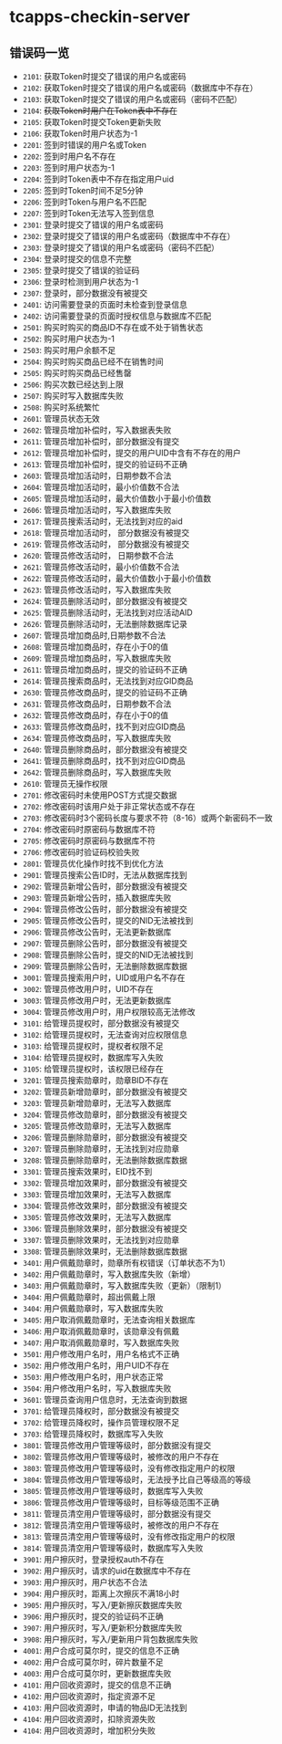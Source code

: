# tcapps-checkin-server

## 错误码一览

- `2101`: 获取Token时提交了错误的用户名或密码
- `2102`: 获取Token时提交了错误的用户名或密码（数据库中不存在）
- `2103`: 获取Token时提交了错误的用户名或密码（密码不匹配）
- `2104`: ~~获取Token时用户在Token表中不存在~~
- `2105`: 获取Token时提交Token更新失败
- `2106`: 获取Token时用户状态为-1
- `2201`: 签到时错误的用户名或Token
- `2202`: 签到时用户名不存在
- `2203`: 签到时用户状态为-1
- `2204`: 签到时Token表中不存在指定用户uid
- `2205`: 签到时Token时间不足5分钟
- `2206`: 签到时Token与用户名不匹配
- `2207`: 签到时Token无法写入签到信息
- `2301`: 登录时提交了错误的用户名或密码
- `2302`: 登录时提交了错误的用户名或密码（数据库中不存在）
- `2303`: 登录时提交了错误的用户名或密码（密码不匹配）
- `2304`: 登录时提交的信息不完整
- `2305`: 登录时提交了错误的验证码
- `2306`: 登录时检测到用户状态为-1
- `2307`: 登录时，部分数据没有被提交
- `2401`: 访问需要登录的页面时未检查到登录信息
- `2402`: 访问需要登录的页面时授权信息与数据库不匹配
- `2501`: 购买时购买的商品ID不存在或不处于销售状态
- `2502`: 购买时用户状态为-1
- `2503`: 购买时用户余额不足
- `2504`: 购买时购买商品已经不在销售时间
- `2505`: 购买时购买商品已经售罄
- `2506`: 购买次数已经达到上限
- `2507`: 购买时写入数据库失败
- `2508`: 购买时系统繁忙
- `2601`: 管理员状态无效
- `2602`: 管理员增加补偿时，写入数据表失败
- `2611`: 管理员增加补偿时，部分数据没有提交
- `2612`: 管理员增加补偿时，提交的用户UID中含有不存在的用户
- `2613`: 管理员增加补偿时，提交的验证码不正确
- `2603`: 管理员增加活动时，日期参数不合法
- `2604`: 管理员增加活动时，最小价值数不合法
- `2605`: 管理员增加活动时，最大价值数小于最小价值数
- `2606`: 管理员增加活动时，写入数据库失败
- `2617`: 管理员搜索活动时，无法找到对应的aid
- `2618`: 管理员增加活动时， 部分数据没有被提交
- `2619`: 管理员修改活动时， 部分数据没有被提交
- `2620`: 管理员修改活动时， 日期参数不合法
- `2621`: 管理员修改活动时，最小价值数不合法
- `2622`: 管理员修改活动时，最大价值数小于最小价值数
- `2623`: 管理员修改活动时，写入数据库失败
- `2624`: 管理员删除活动时，部分数据没有被提交
- `2625`: 管理员删除活动时，无法找到对应活动AID
- `2626`: 管理员删除活动时，无法删除数据库记录
- `2607`: 管理员增加商品时,日期参数不合法
- `2608`: 管理员增加商品时，存在小于0的值
- `2609`: 管理员增加商品时，写入数据库失败
- `2611`: 管理员增加商品时，提交的验证码不正确
- `2614`: 管理员搜索商品时，无法找到对应GID商品
- `2630`: 管理员修改商品时，提交的验证码不正确
- `2631`: 管理员修改商品时，日期参数不合法
- `2632`: 管理员修改商品时，存在小于0的值
- `2633`: 管理员修改商品时，找不到对应GID商品
- `2634`: 管理员修改商品时，写入数据库失败
- `2640`: 管理员删除商品时，部分数据没有被提交
- `2641`: 管理员删除商品时，找不到对应GID商品
- `2642`: 管理员删除商品时，写入数据库失败
- `2610`: 管理员无操作权限
- `2701`: 修改密码时未使用POST方式提交数据
- `2702`: 修改密码时该用户处于非正常状态或不存在
- `2703`: 修改密码时3个密码长度与要求不符（8-16）或两个新密码不一致
- `2704`: 修改密码时原密码与数据库不符
- `2705`: 修改密码时原密码与数据库不符
- `2706`: 修改密码时验证码校验失败
- `2801`: 管理员优化操作时找不到优化方法
- `2901`: 管理员搜索公告ID时，无法从数据库找到
- `2902`: 管理员新增公告时，部分数据没有被提交
- `2903`: 管理员新增公告时，插入数据库失败
- `2904`: 管理员修改公告时，部分数据没有被提交
- `2905`: 管理员修改公告时，提交的NID无法被找到
- `2906`: 管理员修改公告时，无法更新数据库
- `2907`: 管理员删除公告时，部分数据没有被提交
- `2908`: 管理员删除公告时，提交的NID无法被找到
- `2909`: 管理员删除公告时，无法删除数据库数据
- `3001`: 管理员搜索用户时，UID或用户名不存在
- `3002`: 管理员修改用户时，UID不存在
- `3003`: 管理员修改用户时，无法更新数据库
- `3004`: 管理员修改用户时，用户权限较高无法修改
- `3101`: 给管理员提权时，部分数据没有被提交
- `3102`: 给管理员提权时，无法查询对应权限信息
- `3103`: 给管理员提权时，提权者权限不足
- `3104`: 给管理员提权时，数据库写入失败
- `3105`: 给管理员提权时，该权限已经存在
- `3201`: 管理员搜索勋章时，勋章BID不存在
- `3202`: 管理员新增勋章时，部分数据没有被提交
- `3203`: 管理员新增勋章时，无法写入数据库
- `3204`: 管理员修改勋章时，部分数据没有被提交
- `3205`: 管理员修改勋章时，无法写入数据库
- `3206`: 管理员删除勋章时，部分数据没有被提交
- `3207`: 管理员删除勋章时，无法找到对应勋章
- `3208`: 管理员删除勋章时，无法删除数据库数据
- `3301`: 管理员搜索效果时，EID找不到
- `3302`: 管理员增加效果时，部分数据没有被提交
- `3303`: 管理员增加效果时，无法写入数据库
- `3304`: 管理员修改效果时，部分数据没有被提交
- `3305`: 管理员修改效果时，无法写入数据库
- `3306`: 管理员删除效果时，部分数据没有被提交
- `3307`: 管理员删除效果时，无法找到对应勋章
- `3308`: 管理员删除效果时，无法删除数据库数据
- `3401`: 用户佩戴勋章时，勋章所有权错误（订单状态不为1）
- `3402`: 用户佩戴勋章时，写入数据库失败（新增）
- `3403`: 用户佩戴勋章时，写入数据库失败（更新）（限制1）
- `3404`: 用户佩戴勋章时，超出佩戴上限
- `3404`: 用户佩戴勋章时，写入数据库失败
- `3405`: 用户取消佩戴勋章时，无法查询相关数据库
- `3406`: 用户取消佩戴勋章时，该勋章没有佩戴
- `3407`: 用户取消佩戴勋章时，写入数据库失败
- `3501`: 用户修改用户名时，用户名格式不正确
- `3502`: 用户修改用户名时，用户UID不存在
- `3503`: 用户修改用户名时，用户状态正常
- `3504`: 用户修改用户名时，写入数据库失败
- `3601`: 管理员查询用户信息时，无法查询到数据
- `3701`: 给管理员降权时，部分数据没有被提交
- `3702`: 给管理员降权时，操作员管理权限不足
- `3703`: 给管理员降权时，数据库写入失败
- `3801`: 管理员修改用户管理等级时，部分数据没有提交
- `3802`: 管理员修改用户管理等级时，被修改的用户不存在
- `3803`: 管理员修改用户管理等级时，没有修改指定用户的权限
- `3804`: 管理员修改用户管理等级时，无法授予比自己等级高的等级
- `3805`: 管理员修改用户管理等级时，数据库写入失败
- `3806`: 管理员修改用户管理等级时，目标等级范围不正确
- `3811`: 管理员清空用户管理等级时，部分数据没有提交
- `3812`: 管理员清空用户管理等级时，被修改的用户不存在
- `3813`: 管理员清空用户管理等级时，没有修改指定用户的权限
- `3814`: 管理员清空用户管理等级时，数据库写入失败
- `3901`: 用户擦灰时，登录授权auth不存在
- `3902`: 用户擦灰时，请求的uid在数据库中不存在
- `3903`: 用户擦灰时，用户状态不合法
- `3904`: 用户擦灰时，距离上次擦灰不满18小时
- `3905`: 用户擦灰时，写入/更新擦灰数据库失败
- `3906`: 用户擦灰时，提交的验证码不正确
- `3907`: 用户擦灰时，写入/更新积分数据库失败
- `3908`: 用户擦灰时，写入/更新用户背包数据库失败
- `4001`: 用户合成可莫尔时，提交的信息不正确
- `4002`: 用户合成可莫尔时，碎片数量不足
- `4003`: 用户合成可莫尔时，更新数据库失败
- `4101`: 用户回收资源时，提交的信息不正确
- `4102`: 用户回收资源时，指定资源不足
- `4103`: 用户回收资源时，申请的物品ID无法找到
- `4104`: 用户回收资源时，扣除资源失败
- `4104`: 用户回收资源时，增加积分失败
